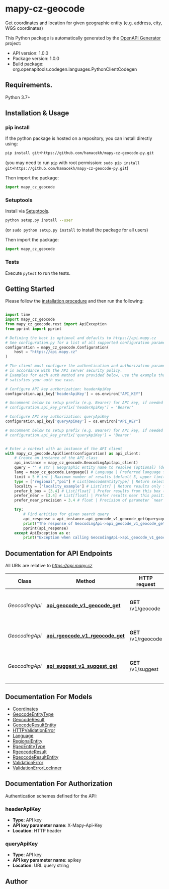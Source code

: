 # mapy-cz-geocode
Get coordinates and location for given geographic entity (e.g. address, city, WGS coordinates)

This Python package is automatically generated by the [OpenAPI Generator](https://openapi-generator.tech) project:

- API version: 1.0.0
- Package version: 1.0.0
- Build package: org.openapitools.codegen.languages.PythonClientCodegen

## Requirements.

Python 3.7+

## Installation & Usage
### pip install

If the python package is hosted on a repository, you can install directly using:

```sh
pip install git+https://github.com/hamacekh/mapy-cz-geocode-py.git
```
(you may need to run `pip` with root permission: `sudo pip install git+https://github.com/hamacekh/mapy-cz-geocode-py.git`)

Then import the package:
```python
import mapy_cz_geocode
```

### Setuptools

Install via [Setuptools](http://pypi.python.org/pypi/setuptools).

```sh
python setup.py install --user
```
(or `sudo python setup.py install` to install the package for all users)

Then import the package:
```python
import mapy_cz_geocode
```

### Tests

Execute `pytest` to run the tests.

## Getting Started

Please follow the [installation procedure](#installation--usage) and then run the following:

```python

import time
import mapy_cz_geocode
from mapy_cz_geocode.rest import ApiException
from pprint import pprint

# Defining the host is optional and defaults to https://api.mapy.cz
# See configuration.py for a list of all supported configuration parameters.
configuration = mapy_cz_geocode.Configuration(
    host = "https://api.mapy.cz"
)

# The client must configure the authentication and authorization parameters
# in accordance with the API server security policy.
# Examples for each auth method are provided below, use the example that
# satisfies your auth use case.

# Configure API key authorization: headerApiKey
configuration.api_key['headerApiKey'] = os.environ["API_KEY"]

# Uncomment below to setup prefix (e.g. Bearer) for API key, if needed
# configuration.api_key_prefix['headerApiKey'] = 'Bearer'

# Configure API key authorization: queryApiKey
configuration.api_key['queryApiKey'] = os.environ["API_KEY"]

# Uncomment below to setup prefix (e.g. Bearer) for API key, if needed
# configuration.api_key_prefix['queryApiKey'] = 'Bearer'


# Enter a context with an instance of the API client
with mapy_cz_geocode.ApiClient(configuration) as api_client:
    # Create an instance of the API class
    api_instance = mapy_cz_geocode.GeocodingApi(api_client)
    query = '' # str | Geographic entity name to resolve (optional) (default to '')
    lang = mapy_cz_geocode.Language() # Language | Preferred language for result entity names (optional)
    limit = 5 # int | Maximum number of results (default 5, upper limit 15) (optional) (default to 5)
    type = ["regional","poi"] # List[GeocodeEntityType] | Return selected entity types only (optional) (default to ["regional","poi"])
    locality = ['locality_example'] # List[str] | Return results only from these localities. It may be in form of comma-separated locality names (e. g. `Praha 5`, `Lhota u Kolína`), country codes (cz, gb, us, ...) or rectangles `BOX({minLon},{minLat},{maxLon},{maxLat})` or a mix of them. Location names (except country codes) are internally converted to bounding boxes, so using box arguments is preferred to avoid ambiguities - resolved boxes for locality names are returned in response (or \"Not found!\" for unknown localities) to help with this. On the other hand, country codes are preferred over their bounding boxes, because they allow precise filtering and avoid enge-cases near the date-line.  (optional)
    prefer_b_box = [3.4] # List[float] | Prefer results from this box (not a filter). Conflicts with `near`. If neither `box` nor `near` is specified, defaults to Czech Republic. Format `{minLon},{minLat},{maxLon},{maxLat}` (optional)
    prefer_near = [3.4] # List[float] | Prefer results near this position (not a filter). Conflicts with `box`. If neither `box` nor `near` is specified, defaults to Czech Republic. Format `{lon}, {lat}` (optional)
    prefer_near_precision = 3.4 # float | Precision of parameter `near` in meters (use to prefer results from a circle) (optional)

    try:
        # Find entities for given search query
        api_response = api_instance.api_geocode_v1_geocode_get(query=query, lang=lang, limit=limit, type=type, locality=locality, prefer_b_box=prefer_b_box, prefer_near=prefer_near, prefer_near_precision=prefer_near_precision)
        print("The response of GeocodingApi->api_geocode_v1_geocode_get:\n")
        pprint(api_response)
    except ApiException as e:
        print("Exception when calling GeocodingApi->api_geocode_v1_geocode_get: %s\n" % e)

```

## Documentation for API Endpoints

All URIs are relative to *https://api.mapy.cz*

Class | Method | HTTP request | Description
------------ | ------------- | ------------- | -------------
*GeocodingApi* | [**api_geocode_v1_geocode_get**](docs/GeocodingApi.md#api_geocode_v1_geocode_get) | **GET** /v1/geocode | Find entities for given search query
*GeocodingApi* | [**api_rgeocode_v1_rgeocode_get**](docs/GeocodingApi.md#api_rgeocode_v1_rgeocode_get) | **GET** /v1/rgeocode | Get regional entities for coordinates
*GeocodingApi* | [**api_suggest_v1_suggest_get**](docs/GeocodingApi.md#api_suggest_v1_suggest_get) | **GET** /v1/suggest | Suggest entities while typing a query


## Documentation For Models

 - [Coordinates](docs/Coordinates.md)
 - [GeocodeEntityType](docs/GeocodeEntityType.md)
 - [GeocodeResult](docs/GeocodeResult.md)
 - [GeocodeResultEntity](docs/GeocodeResultEntity.md)
 - [HTTPValidationError](docs/HTTPValidationError.md)
 - [Language](docs/Language.md)
 - [RegionalEntity](docs/RegionalEntity.md)
 - [RgeoEntityType](docs/RgeoEntityType.md)
 - [RgeocodeResult](docs/RgeocodeResult.md)
 - [RgeocodeResultEntity](docs/RgeocodeResultEntity.md)
 - [ValidationError](docs/ValidationError.md)
 - [ValidationErrorLocInner](docs/ValidationErrorLocInner.md)


<a id="documentation-for-authorization"></a>
## Documentation For Authorization


Authentication schemes defined for the API:
<a id="headerApiKey"></a>
### headerApiKey

- **Type**: API key
- **API key parameter name**: X-Mapy-Api-Key
- **Location**: HTTP header

<a id="queryApiKey"></a>
### queryApiKey

- **Type**: API key
- **API key parameter name**: apikey
- **Location**: URL query string


## Author




